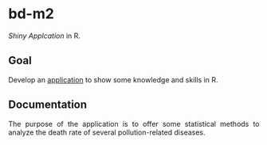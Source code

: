 # bd-m2

_Shiny Applcation_ in R.

## Goal

<div style="text-align: justify">

Develop an [application](https://alexisvte.shinyapps.io/big-data-app/?_ga=2.183157155.462710402.1681053594-1612834766.1681053594) to show some knowledge and skills in R.

## Documentation

The purpose of the application is to offer some statistical methods to analyze the death rate of several pollution-related diseases.

</div>
